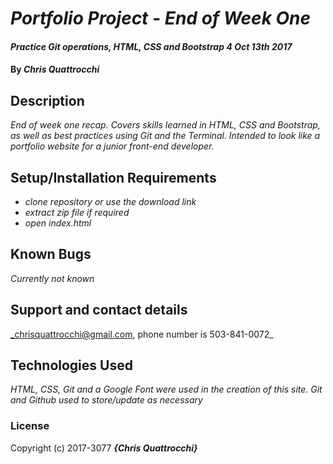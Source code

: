 # _Portfolio Project - End of Week One_

#### _Practice Git operations, HTML, CSS and Bootstrap 4 Oct 13th 2017_

#### By _**Chris Quattrocchi**_

## Description

_End of week one recap. Covers skills learned in HTML, CSS and Bootstrap, as well as best practices using Git and the Terminal. Intended to look like a portfolio website for a junior front-end developer._

## Setup/Installation Requirements

* _clone repository or use the download link_
* _extract zip file if required_
* _open index.html_


## Known Bugs

_Currently not known_

## Support and contact details

_chrisquattrocchi@gmail.com, phone number is 503-841-0072_

## Technologies Used

_HTML, CSS, Git and a Google Font were used in the creation of this site. Git and Github used to store/update as necessary_

### License

Copyright (c) 2017-3077 **_{Chris Quattrocchi}_**
